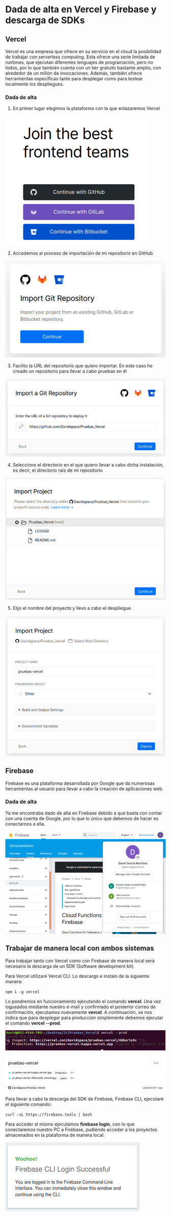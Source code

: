 # Dada de alta en Vercel y Firebase y descarga de SDKs

## Vercel

Vercel es una empresa que ofrece en su servicio en el cloud la posibilidad de trabajar con serverless computing. Esta ofrece una serie limitada de runtimes, que ejecutan diferentes lenguajes de programación, pero no todos, por lo que también cuenta con un tier gratuito bastante amplio, con alrededor de un millón de invocaciones. Además, también ofrece herramientas específicas tanto para desplegar como para testear localmente los despliegues.

### Dada de alta

1. En primer lugar elegimos la plataforma con la que enlazaremos Vercel

![Elegir plataforma](https://github.com/Davidspace/Ejercicios_IV/blob/main/Serverless%20computing/imagenes/vercel1.png)

2. Accedemos al proceso de importación de mi repositorio en GitHub

![Importar repositorio de Git](https://github.com/Davidspace/Ejercicios_IV/blob/main/Serverless%20computing/imagenes/vercel2.png)

3. Facilito la URL del repositorio que quiero importar. En este caso he creado un repositorio para llevar a cabo pruebas en él

![Añado URL de mi repositorio de Git](https://github.com/Davidspace/Ejercicios_IV/blob/main/Serverless%20computing/imagenes/vercel3.png)

4. Selecciono el directorio en el que quiero llevar a cabo dicha instalación, es decir, el directorio raíz de mi repositorio

![Selección del directorio raíz de mi repositorio](https://github.com/Davidspace/Ejercicios_IV/blob/main/Serverless%20computing/imagenes/vercel4.png)

5. Elijo el nombre del proyecto y llevo a cabo el despliegue.

![Nombre del proyecto y despliegue](https://github.com/Davidspace/Ejercicios_IV/blob/main/Serverless%20computing/imagenes/vercel5.png)


## Firebase

Firebase es una plataforma desarrollada por Google que da numerosas herramientas al usuario para llevar a cabo la creación de aplicaciones web.

### Dada de alta

Ya me encontraba dado de alta en Firebase debido a que basta con contar con una cuenta de Google, por lo que lo único que debemos de hacer es conectarnos a ella.

![Cuenta de Google conectada](https://github.com/Davidspace/Ejercicios_IV/blob/main/Serverless%20computing/imagenes/firebase1.png)

## Trabajar de manera local con ambos sistemas

Para trabajar tanto con Vercel como con Firebase de manera local será necesario la descarga de un SDK (Software development kit).

Para Vercel utilizaré Vercel CLI. Lo descargo e instalo de la siguiente manera:

`npm i -g vercel`

Lo pondremos en funcionamiento ejecutando el comando **vercel**. Una vez logueados mediante nuestro e-mail y confirmado el posterior correo de confirmación, ejecutamos nuevamente **vercel**. A continuación, se nos indica que para desplegar para producción simplemente debemos ejecutar el comando **vercel --prod**.

![Vercel CLI funcionando](https://github.com/Davidspace/Ejercicios_IV/blob/main/Serverless%20computing/imagenes/vercel6.png)

![Proyecto actualizado](https://github.com/Davidspace/Ejercicios_IV/blob/main/Serverless%20computing/imagenes/vercel7.png)


Para llevar a cabo la descarga del SDK de Firebase, Firebase CLI, ejecutaré el siguiente comando:

`curl -sL https://firebase.tools | bash`

Para acceder al mismo ejecutamos **firebase login**, con lo que conectaremos nuestro PC a Firebase, pudiendo acceder a los proyectos almacenados en la plataforma de manera local.

![Firebase conectado](https://github.com/Davidspace/Ejercicios_IV/blob/main/Serverless%20computing/imagenes/firebase2.png)
